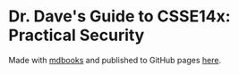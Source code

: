 # Dr. Dave's Guide to CSSE14x: Practical Security


Made with [mdbooks](https://rust-lang.github.io/mdBook/) and published to GitHub pages [here](https://henthornlab.github.io/pracsec).

